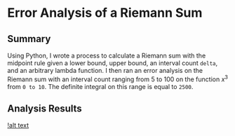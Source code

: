 # Error Analysis of a Riemann Sum

## Summary

Using Python, I wrote a process to calculate a Riemann sum with the midpoint rule given a lower bound, upper bound, an interval count `delta`, and an arbitrary lambda function. I then ran an error analysis on the Riemann sum with an interval count ranging from 5 to 100 on the function $x^3$ from `0 to 10`. The definite integral on this range is equal to `2500`.

## Analysis Results
 [!alt text](https://github.com/amason445/riemann_sum/blob/main/output_illustration.png)
